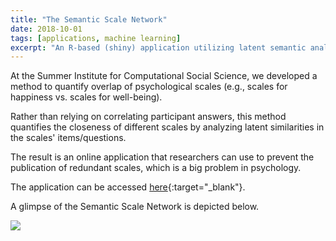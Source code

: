 ```yaml
---
title: "The Semantic Scale Network"
date: 2018-10-01
tags: [applications, machine learning]
excerpt: "An R-based (shiny) application utilizing latent semantic analysis to combat scale proliferation in psychological research"
---
```


At the Summer Institute for Computational Social Science, we developed a method to quantify overlap of psychological scales (e.g., scales for happiness vs. scales for well-being).

Rather than relying on correlating participant answers, this method quantifies the closeness of different scales by analyzing latent similarities in the scales' items/questions.

The result is an online application that researchers can use to prevent the publication of redundant scales, which is a big problem in psychology.

The application can be accessed [here](https://rosenbusch.shinyapps.io/semantic_net/){:target="_blank"}.

A glimpse of the Semantic Scale Network is depicted below.

<img src="{{site.baseurl}}/assets/the ssn.jpg">